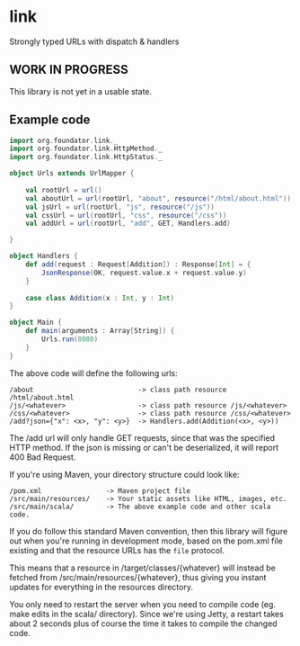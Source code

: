 link
====

Strongly typed URLs with dispatch &amp; handlers

WORK IN PROGRESS
----------------

This library is not yet in a usable state.


Example code
------------

```scala
import org.foundator.link._
import org.foundator.link.HttpMethod._
import org.foundator.link.HttpStatus._

object Urls extends UrlMapper {
    
    val rootUrl = url()
    val aboutUrl = url(rootUrl, "about", resource("/html/about.html"))
    val jsUrl = url(rootUrl, "js", resource("/js"))
    val cssUrl = url(rootUrl, "css", resource("/css"))
    val addUrl = url(rootUrl, "add", GET, Handlers.add)

}

object Handlers {
    def add(request : Request[Addition]) : Response[Int] = {
        JsonResponse(OK, request.value.x + request.value.y)
    }
    
    case class Addition(x : Int, y : Int)
}

object Main {
    def main(arguments : Array[String]) {
        Urls.run(8080)
    }
}
```

The above code will define the following urls:

    /about                          -> class path resource /html/about.html
    /js/<whatever>                  -> class path resource /js/<whatever>
    /css/<whatever>                 -> class path resource /css/<whatever>
    /add?json={"x": <x>, "y": <y>}  -> Handlers.add(Addition(<x>, <y>))

The /add url will only handle GET requests, since that was the specified HTTP method.
If the json is missing or can't be deserialized, it will report 400 Bad Request.

If you're using Maven, your directory structure could look like:

    /pom.xml                -> Maven project file
    /src/main/resources/    -> Your static assets like HTML, images, etc.
    /src/main/scala/        -> The above example code and other scala code.

If you do follow this standard Maven convention, 
then this library will figure out when you're running in development mode, based 
on the pom.xml file existing and that the resource URLs has the `file` protocol.

This means that a resource in /target/classes/{whatever} will instead be fetched
from /src/main/resources/{whatever}, thus giving you instant updates for 
everything in the resources directory. 

You only need to restart the server when
you need to compile code (eg. make edits in the scala/ directory).
Since we're using Jetty, a restart takes about 2 seconds plus of course the time
it takes to compile the changed code.
